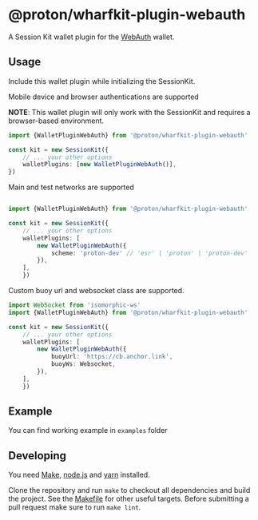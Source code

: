 # @proton/wharfkit-plugin-webauth

A Session Kit wallet plugin for the [WebAuth](https://xprnetwork.org/wallet) wallet.

## Usage

Include this wallet plugin while initializing the SessionKit.

Mobile device and browser authentications are supported

**NOTE**: This wallet plugin will only work with the SessionKit and requires a browser-based environment.

```ts
import {WalletPluginWebAuth} from '@proton/wharfkit-plugin-webauth'

const kit = new SessionKit({
    // ... your other options
    walletPlugins: [new WalletPluginWebAuth()],
})
```

Main and test networks are supported

```ts

import {WalletPluginWebAuth} from '@proton/wharfkit-plugin-webauth'

const kit = new SessionKit({
    // ... your other options
    walletPlugins: [
        new WalletPluginWebAuth({
            scheme: 'proton-dev' // 'esr' | 'proton' | 'proton-dev'
        }),
    ],
    })
```

Custom buoy url and websocket class are supported.

```ts
import WebSocket from 'isomorphic-ws'
import {WalletPluginWebAuth} from '@proton/wharfkit-plugin-webauth'

const kit = new SessionKit({
    // ... your other options
    walletPlugins: [
        new WalletPluginWebAuth({
            buoyUrl: 'https://cb.anchor.link',
            buoyWs: Websocket,
        }),
    ],
    })
```

## Example

You can find working example in `examples` folder

## Developing

You need [Make](https://www.gnu.org/software/make/), [node.js](https://nodejs.org/en/) and [yarn](https://classic.yarnpkg.com/en/docs/install) installed.

Clone the repository and run `make` to checkout all dependencies and build the project. See the [Makefile](./Makefile) for other useful targets. Before submitting a pull request make sure to run `make lint`.
